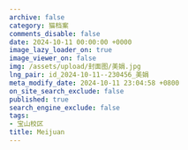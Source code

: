 ```yaml
---
archive: false
category: 猫档案
comments_disable: false
date: 2024-10-11 00:00:00 +0000
image_lazy_loader_on: true
image_viewer_on: false
img: /assets/upload/封面图/美娟.jpg
lng_pair: id_2024-10-11--230456_美娟
meta_modify_date: 2024-10-11 23:04:58 +0800
on_site_search_exclude: false
published: true
search_engine_exclude: false
tags:
- 宝山校区
title: Meijuan
---
```

